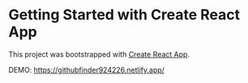 # Getting Started with Create React App

This project was bootstrapped with [Create React App](https://github.com/facebook/create-react-app).

DEMO: https://githubfinder924226.netlify.app/
